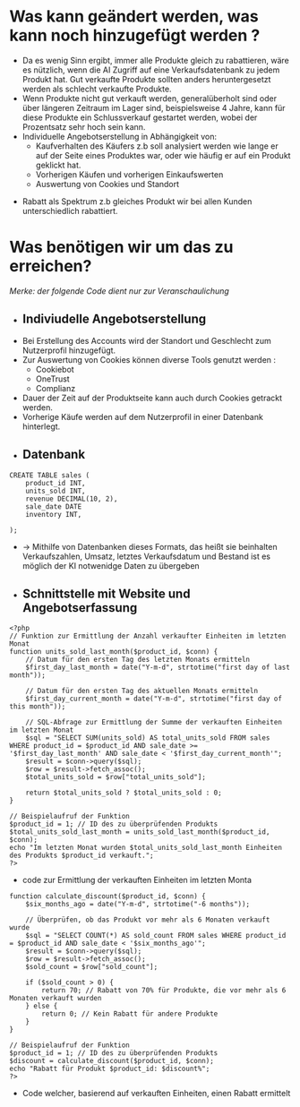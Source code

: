 # Was kann geändert werden, was kann noch hinzugefügt werden ? 
+ Da es wenig Sinn ergibt, immer alle Produkte gleich zu rabattieren, wäre es nützlich, wenn die AI Zugriff auf eine Verkaufsdatenbank zu jedem Produkt hat. Gut verkaufte Produkte sollten anders heruntergesetzt werden als schlecht verkaufte Produkte. 
+ Wenn Produkte nicht gut verkauft werden, generalüberholt sind oder über längeren Zeitraum im Lager sind, beispielsweise 4 Jahre, kann für diese Produkte ein Schlussverkauf gestartet werden, wobei der Prozentsatz sehr hoch sein kann. 
+ Individuelle Angebotserstellung in Abhängigkeit von: 
    * Kaufverhalten des Käufers z.b soll analysiert werden wie lange er auf der Seite eines Produktes war, oder wie häufig er auf ein Produkt geklickt hat.
    * Vorherigen Käufen und vorherigen Einkaufswerten 
    * Auswertung von Cookies und Standort
* Rabatt als Spektrum z.b gleiches Produkt wir bei allen Kunden unterschiedlich rabattiert. 
# Was benötigen wir um das zu erreichen? 
_Merke: der folgende Code dient nur zur Veranschaulichung_

+ ## Indiviudelle Angebotserstellung
* Bei Erstellung des Accounts wird der Standort und Geschlecht zum Nutzerprofil hinzugefügt.
* Zur Auswertung von Cookies können diverse Tools genutzt werden : 
    * Cookiebot
    * OneTrust
    * Complianz 
* Dauer der Zeit auf der Produktseite kann auch durch Cookies getrackt werden.
* Vorherige Käufe werden auf dem Nutzerprofil in einer Datenbank hinterlegt.

+ ## Datenbank 
```
CREATE TABLE sales (
    product_id INT,
    units_sold INT,
    revenue DECIMAL(10, 2),
    sale_date DATE
    inventory INT,
    
);
````
+ -> Mithilfe von Datenbanken dieses Formats, das heißt sie beinhalten Verkaufszahlen, Umsatz, letztes Verkaufsdatum und Bestand ist es möglich der KI notwenidge Daten zu übergeben 
+ ## Schnittstelle mit Website und Angebotserfassung 
```
<?php
// Funktion zur Ermittlung der Anzahl verkaufter Einheiten im letzten Monat
function units_sold_last_month($product_id, $conn) {
    // Datum für den ersten Tag des letzten Monats ermitteln
    $first_day_last_month = date("Y-m-d", strtotime("first day of last month"));
    
    // Datum für den ersten Tag des aktuellen Monats ermitteln
    $first_day_current_month = date("Y-m-d", strtotime("first day of this month"));

    // SQL-Abfrage zur Ermittlung der Summe der verkauften Einheiten im letzten Monat
    $sql = "SELECT SUM(units_sold) AS total_units_sold FROM sales WHERE product_id = $product_id AND sale_date >= '$first_day_last_month' AND sale_date < '$first_day_current_month'";
    $result = $conn->query($sql);
    $row = $result->fetch_assoc();
    $total_units_sold = $row["total_units_sold"];

    return $total_units_sold ? $total_units_sold : 0;
}

// Beispielaufruf der Funktion
$product_id = 1; // ID des zu überprüfenden Produkts
$total_units_sold_last_month = units_sold_last_month($product_id, $conn);
echo "Im letzten Monat wurden $total_units_sold_last_month Einheiten des Produkts $product_id verkauft.";
?>
``` 
+ code zur Ermittlung der verkauften Einheiten im letzten Monta
```
function calculate_discount($product_id, $conn) {
    $six_months_ago = date("Y-m-d", strtotime("-6 months"));

    // Überprüfen, ob das Produkt vor mehr als 6 Monaten verkauft wurde
    $sql = "SELECT COUNT(*) AS sold_count FROM sales WHERE product_id = $product_id AND sale_date < '$six_months_ago'";
    $result = $conn->query($sql);
    $row = $result->fetch_assoc();
    $sold_count = $row["sold_count"];

    if ($sold_count > 0) {
        return 70; // Rabatt von 70% für Produkte, die vor mehr als 6 Monaten verkauft wurden
    } else {
        return 0; // Kein Rabatt für andere Produkte
    }
}

// Beispielaufruf der Funktion
$product_id = 1; // ID des zu überprüfenden Produkts
$discount = calculate_discount($product_id, $conn);
echo "Rabatt für Produkt $product_id: $discount%";
?>
```

+ Code welcher, basierend auf verkauften Einheiten, einen Rabatt ermittelt
